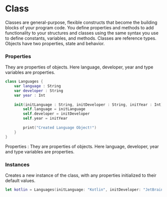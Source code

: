 # Class
Classes are general-purpose, flexible constructs that become the building blocks of your program code. 
You define properties and methods to add functionality to your structures and classes using the same syntax you use to define constants, 
variables, and methods. Classes are reference types.
Objects have two properties, state and behavior.

### Properties
They are properties of objects. Here language, developer, year and type variables are properties.
```swift
class Languages { 
    var language : String
    var developer : String
    var year : Int
    
    init(initLanguage : String, initDeveloper : String, initYear : Int) {
        self.language = initLanguage
        self.developer = initDeveloper
        self.year = initYear
        
        print("Created Language Object!")
    }
}
```
Properties : They are properties of objects. Here language, developer, year and type variables are properties.

### Instances
Creates a new instance of the class, with any properties initialized to their default values.
```swift
let kotlin = Languages(initLanguage: "Kotlin", initDeveloper: "JetBrains", initYear: 2014)
```
